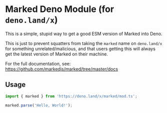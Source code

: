 # Marked Deno Module (for `deno.land/x`)
This is a simple, stupid way to get a good ESM version of Marked into Deno.

This is just to prevent squatters from taking the `marked` name on `deno.land/x` for something unrelated/malicious, and that
users getting this will always get the latest version of Marked on their machine.

For the full documentation, see: https://github.com/markedjs/marked/tree/master/docs

## Usage
```ts
import { marked } from 'https://deno.land/x/marked/mod.ts';

marked.parse('Hello, World!');
```
